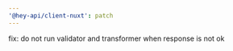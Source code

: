 ```yaml
---
'@hey-api/client-nuxt': patch
---
```


fix: do not run validator and transformer when response is not ok
